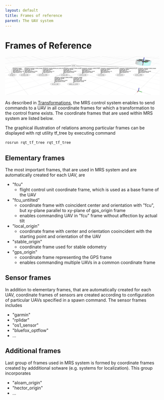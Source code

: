 ```yaml
---
layout: default
title: Frames of reference
parent: The UAV system
---
```


# Frames of Reference

![](fig/tf_rviz.png)

As described in [Transformations](transformations.md), the MRS control system enables to send commands to a UAV in all coordinate frames for which a transformation to the control frame exists. The coordinate frames that are used within MRS system are listed below. 

The graphical illustration of relations among particular frames can be displayed with rqt utility tf_tree by executing command 
```bash
rosrun rqt_tf_tree rqt_tf_tree
```

## Elementary frames
The most important frames, that are used in MRS system and are automatically created for each UAV, are

* "fcu"
  * flight control unit coordinate frame, which is used as a base frame of the UAV 
* "fcu_untilted"
  * coordinate frame with coincident center and orientation with "fcu", but xy-plane parallel to xy-plane of gps_origin frame 
  * enables commanding UAV in "fcu" frame without affection by actual tilt
* "local_origin"
  * coordinate frame with center and orientation cooincident with the starting point and orientation of the UAV 
* "stable_origin"
  * coordinate frame used for stable odometry
* "gps_origin"
  * coordinate frame representing the GPS frame
  * enables commanding multiple UAVs in a common coordinate frame

## Sensor frames
In addition to elementary frames, that are automatically created for each UAV, coordinate frames of sensors are created according to configuration of particular UAVs specified in a spawn command. The sensor frames includes

* "garmin"
* "rplidar"
* "os1_sensor"
* "bluefox_optflow"
* ...

## Additional frames
Last group of frames used in MRS system is formed by coordinate frames created by addditional sotware (e.g. systems for localization). This group incorporates 

* "aloam_origin"
* "hector_origin"
* ...

